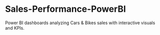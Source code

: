 # Sales-Performance-PowerBI
Power BI dashboards analyzing  Cars &amp; Bikes sales with interactive visuals and KPIs.
